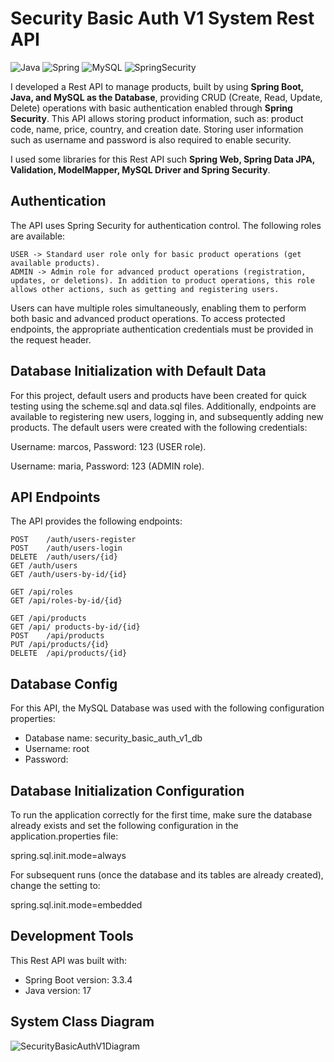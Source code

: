 # Security Basic Auth V1 System Rest API

![Java](https://img.shields.io/badge/Java-ED8B00?style=for-the-badge&logo=openjdk&logoColor=white) ![Spring](https://img.shields.io/badge/Spring-6DB33F?style=for-the-badge&logo=Spring&logoColor=white) ![MySQL](https://img.shields.io/badge/MySQL-005C84?style=for-the-badge&logo=mysql&logoColor=white) ![SpringSecurity](https://img.shields.io/badge/Spring_Security-6DB33F?style=for-the-badge&logo=Spring-Security&logoColor=white)

I developed a Rest API to manage products, built by using **Spring Boot, Java, and MySQL as the Database**, providing CRUD (Create, Read, Update, Delete) operations with basic authentication enabled through **Spring Security**. This API allows storing product information, such as: product code, name, price, country, and creation date. Storing user information such as username and password is also required to enable security.

I used some libraries for this Rest API such **Spring Web, Spring Data JPA, Validation, ModelMapper, MySQL Driver and Spring Security**. 

## Authentication
The API uses Spring Security for authentication control. The following roles are available:

```
USER -> Standard user role only for basic product operations (get available products).
ADMIN -> Admin role for advanced product operations (registration, updates, or deletions). In addition to product operations, this role allows other actions, such as getting and registering users.
```
Users can have multiple roles simultaneously, enabling them to perform both basic and advanced product operations. To access protected endpoints, the appropriate authentication credentials must be provided in the request header.

## Database Initialization with Default Data
For this project, default users and products have been created for quick testing using the scheme.sql and data.sql files. Additionally, endpoints are available to registering new users, logging in, and subsequently adding new products. The default users were created with the following credentials:

Username: marcos, Password: 123 (USER role).

Username: maria, Password: 123 (ADMIN role).

## API Endpoints
The API provides the following endpoints:
```
POST	/auth/users-register
POST	/auth/users-login
DELETE	/auth/users/{id}
GET	/auth/users
GET	/auth/users-by-id/{id}

GET	/api/roles
GET	/api/roles-by-id/{id}

GET	/api/products
GET	/api/ products-by-id/{id}
POST	/api/products
PUT	/api/products/{id}
DELETE	/api/products/{id}
```

## Database Config
For this API, the MySQL Database was used with the following configuration properties: 

- Database name: security_basic_auth_v1_db
- Username: root
- Password:

## Database Initialization Configuration
To run the application correctly for the first time, make sure the database already exists and set the following configuration in the application.properties file:

spring.sql.init.mode=always

For subsequent runs (once the database and its tables are already created), change the setting to:

spring.sql.init.mode=embedded

## Development Tools
This Rest API was built with:

- Spring Boot version: 3.3.4
- Java version: 17

## System Class Diagram
![SecurityBasicAuthV1Diagram](https://github.com/user-attachments/assets/cc24bb2b-9916-4359-8649-e22a00af5385)

